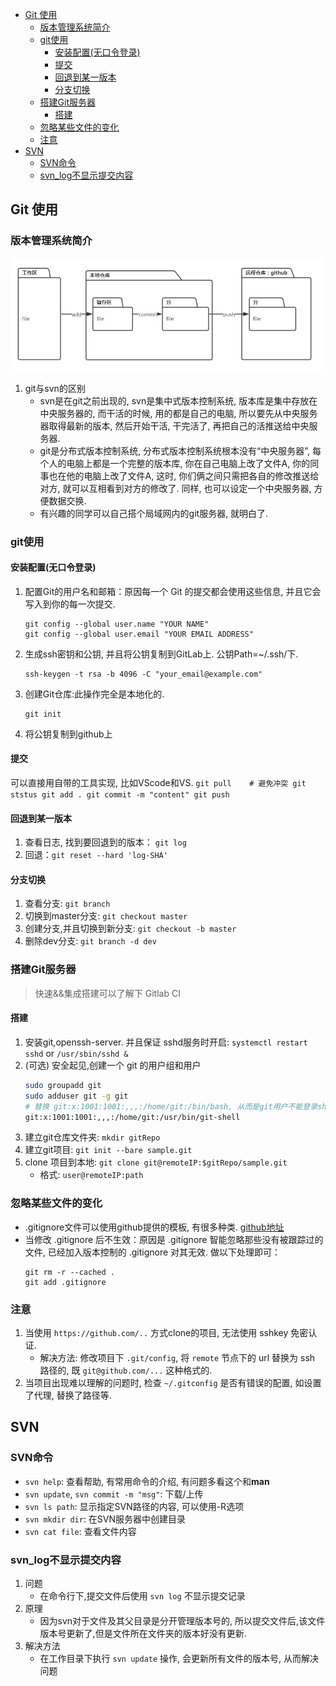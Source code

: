 <!-- TOC -->

- [Git 使用](#git-使用)
    - [版本管理系统简介](#版本管理系统简介)
    - [git使用](#git使用)
        - [安装配置(无口令登录)](#安装配置无口令登录)
        - [提交](#提交)
        - [回退到某一版本](#回退到某一版本)
        - [分支切换](#分支切换)
    - [搭建Git服务器](#搭建git服务器)
        - [搭建](#搭建)
    - [忽略某些文件的变化](#忽略某些文件的变化)
    - [注意](#注意)
- [SVN](#svn)
    - [SVN命令](#svn命令)
    - [svn_log不显示提交内容](#svn_log不显示提交内容)

<!-- /TOC -->

## Git 使用

### 版本管理系统简介
![git结构](attach/git_结构.png "git结构")
1. git与svn的区别
    - svn是在git之前出现的, svn是集中式版本控制系统, 版本库是集中存放在中央服务器的, 而干活的时候, 用的都是自己的电脑, 所以要先从中央服务器取得最新的版本, 然后开始干活, 干完活了, 再把自己的活推送给中央服务器. 
    - git是分布式版本控制系统, 分布式版本控制系统根本没有“中央服务器”, 每个人的电脑上都是一个完整的版本库, 你在自己电脑上改了文件A, 你的同事也在他的电脑上改了文件A, 这时, 你们俩之间只需把各自的修改推送给对方, 就可以互相看到对方的修改了. 同样, 也可以设定一个中央服务器, 方便数据交换. 
    - 有兴趣的同学可以自己搭个局域网内的git服务器, 就明白了. 

### git使用
#### 安装配置(无口令登录)
1. 配置Git的用户名和邮箱：原因每一个 Git 的提交都会使用这些信息, 并且它会写入到你的每一次提交. 
    ````
    git config --global user.name "YOUR NAME"
    git config --global user.email "YOUR EMAIL ADDRESS"
    ````
2. 生成ssh密钥和公钥, 并且将公钥复制到GitLab上. 公钥Path=~/.ssh/下. 
    ````
    ssh-keygen -t rsa -b 4096 -C "your_email@example.com"
    ````
3. 创建Git仓库:此操作完全是本地化的. 
    ````
    git init
    ````
4. 将公钥复制到github上

#### 提交
可以直接用自带的工具实现, 比如VScode和VS. 
    ````
    git pull    # 避免冲突
    git ststus
    git add .
    git commit -m "content"
    git push
    ````

#### 回退到某一版本
1. 查看日志, 找到要回退到的版本： `git log`
2. 回退：`git reset --hard 'log-SHA'`

#### 分支切换
1. 查看分支: `git branch`
1. 切换到master分支: `git checkout master`
2. 创建分支,并且切换到新分支: `git checkout -b master`
2. 删除dev分支: `git branch -d dev`

### 搭建Git服务器
> 快速&&集成搭建可以了解下 Gitlab CI

#### 搭建
1. 安装git,openssh-server. 并且保证 sshd服务时开启: `systemctl restart sshd` or `/usr/sbin/sshd &`
1. (可选) 安全起见,创建一个 git 的用户组和用户
    ```Bash
    sudo groupadd git
    sudo adduser git -g git
    # 替换 git:x:1001:1001:,,,:/home/git:/bin/bash, 从而是git用户不能登录shell
    git:x:1001:1001:,,,:/home/git:/usr/bin/git-shell
    ```
2. 建立git仓库文件夹: `mkdir gitRepo`
2. 建立git项目: `git init --bare sample.git`
3. clone 项目到本地: `git clone git@remoteIP:$gitRepo/sample.git`
    - 格式: `user@remoteIP:path`

### 忽略某些文件的变化
- .gitignore文件可以使用github提供的模板, 有很多种类. [github地址](https://github.com/github/gitignore)
- 当修改 .gitignore 后不生效：原因是 .gitignore 智能忽略那些没有被跟踪过的文件, 已经加入版本控制的 .gitignore 对其无效. 做以下处理即可：
    ````
    git rm -r --cached .
    git add .gitignore
    ````
### 注意
1. 当使用 `https://github.com/..` 方式clone的项目, 无法使用 sshkey 免密认证.
    - 解决方法: 修改项目下 `.git/config`, 将 `remote` 节点下的 url 替换为 ssh 路径的, 既 `git@github.com/...` 这种格式的.
2. 当项目出现难以理解的问题时, 检查 `~/.gitconfig` 是否有错误的配置, 如设置了代理, 替换了路径等.

## SVN
### SVN命令
- `svn help`: 查看帮助, 有常用命令的介绍, 有问题多看这个和**man**
- `svn update`, `svn commit -m "msg"`: 下载/上传
- `svn ls path`: 显示指定SVN路径的内容, 可以使用-R选项
- `svn mkdir dir`: 在SVN服务器中创建目录
- `svn cat file`: 查看文件内容

### svn_log不显示提交内容
1. 问题
    - 在命令行下,提交文件后使用 `svn log` 不显示提交记录
2. 原理
    - 因为svn对于文件及其父目录是分开管理版本号的, 所以提交文件后,该文件版本号更新了,但是文件所在文件夹的版本好没有更新.
3. 解决方法
    - 在工作目录下执行 `svn update` 操作, 会更新所有文件的版本号, 从而解决问题